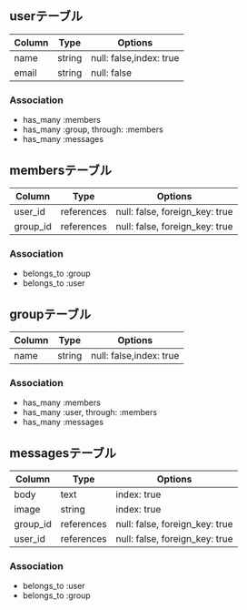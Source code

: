 ## userテーブル

|Column|Type|Options|
|------|----|-------|
|name|string|null: false,index: true|
|email|string|null: false|

### Association
- has_many :members
- has_many :group, through: :members
- has_many :messages


## membersテーブル

|Column|Type|Options|
|------|----|-------|
|user_id|references|null: false, foreign_key: true|
|group_id|references|null: false, foreign_key: true|

### Association
- belongs_to :group
- belongs_to :user

## groupテーブル

|Column|Type|Options|
|------|----|-------|
|name|string|null: false,index: true|

### Association
- has_many :members
- has_many :user, through: :members
- has_many :messages

## messagesテーブル

|Column|Type|Options|
|------|----|-------|
|body|text|index: true|
|image|string|index: true|
|group_id|references|null: false, foreign_key: true|
|user_id|references|null: false, foreign_key: true|

### Association
- belongs_to :user
- belongs_to :group
